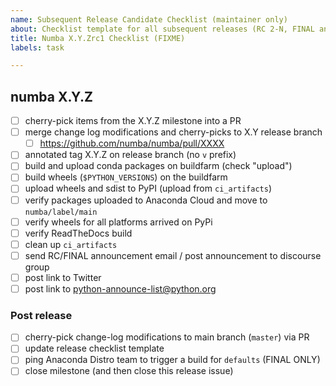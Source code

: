 ```yaml
---
name: Subsequent Release Candidate Checklist (maintainer only)
about: Checklist template for all subsequent releases (RC 2-N, FINAL and PATCH) of every series
title: Numba X.Y.Zrc1 Checklist (FIXME)
labels: task

---
```



## numba X.Y.Z

* [ ] cherry-pick items from the X.Y.Z milestone into a PR
* [ ] merge change log modifications and cherry-picks to X.Y release branch
  * [ ] https://github.com/numba/numba/pull/XXXX
* [ ] annotated tag X.Y.Z on release branch (no `v` prefix)
* [ ] build and upload conda packages on buildfarm (check "upload")
* [ ] build wheels (`$PYTHON_VERSIONS`) on the buildfarm
* [ ] upload wheels and sdist to PyPI (upload from `ci_artifacts`)
* [ ] verify packages uploaded to Anaconda Cloud and move to `numba/label/main`
* [ ] verify wheels for all platforms arrived on PyPi
* [ ] verify ReadTheDocs build
* [ ] clean up `ci_artifacts`
* [ ] send RC/FINAL announcement email / post announcement to discourse group
* [ ] post link to Twitter
* [ ] post link to python-announce-list@python.org

### Post release

* [ ] cherry-pick change-log modifications to main branch (`master`) via PR
* [ ] update release checklist template
* [ ] ping Anaconda Distro team to trigger a build for `defaults` (FINAL ONLY)
* [ ] close milestone (and then close this release issue)
